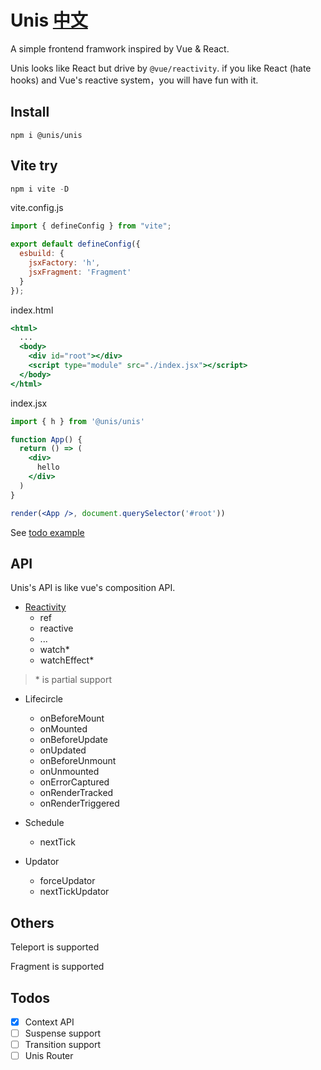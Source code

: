 # Unis [中文](./README-zh_CN.md)

A simple frontend framwork inspired by Vue & React.

Unis looks like React but drive by `@vue/reactivity`. if you like React (hate hooks) and Vue's reactive system，you will have fun with it.

## Install

```shell
npm i @unis/unis
```

## Vite try

```jsx
npm i vite -D
```

vite.config.js

```jsx
import { defineConfig } from "vite";

export default defineConfig({
  esbuild: {
    jsxFactory: 'h',
    jsxFragment: 'Fragment'
  }
});
```

index.html

```jsx
<html>
  ...
  <body>
    <div id="root"></div>
    <script type="module" src="./index.jsx"></script>
  </body>
</html>
```

index.jsx

```jsx
import { h } from '@unis/unis'

function App() {
  return () => (
    <div>
      hello
    </div>
  )
}

render(<App />, document.querySelector('#root'))
```

See [todo example](packages/unis-example)

## API

Unis's API is like vue's composition API.

- [Reactivity](https://v3.vuejs.org/api/reactivity-api.html)
  - ref
  - reactive
  - ...
  - watch*
  - watchEffect*

> \* is partial support

- Lifecircle
  - onBeforeMount
  - onMounted
  - onBeforeUpdate
  - onUpdated
  - onBeforeUnmount
  - onUnmounted
  - onErrorCaptured
  - onRenderTracked
  - onRenderTriggered

- Schedule
  - nextTick

- Updator
  - forceUpdator
  - nextTickUpdator

## Others

Teleport is supported

Fragment is supported

## Todos

- [x] Context API
- [ ] Suspense support
- [ ] Transition support
- [ ] Unis Router
